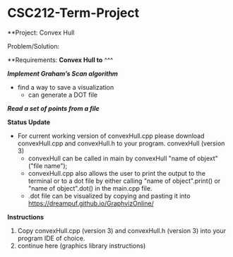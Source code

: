 # CSC212-Term-Project
**Project:
Convex Hull

Problem/Solution:


**Requirements:
**Convex Hull to**
^^^

**_Implement Graham’s Scan algorithm_**
- find a way to save a visualization
  - can generate a DOT file

**_Read a set of points from a file_**

**Status Update**
- For current working version of convexHull.cpp please download convexHull.cpp and convexHull.h to your program.
convexHull (version 3)
  * convexHull can be called in main by convexHull "name of objext"("file name");
  * convexHull.cpp also allows the user to print the output to the terminal or to a dot file by either calling "name of object".print() or "name of object".dot() in the main.cpp file.
  * .dot file can be visualized by copying and pasting it into https://dreampuf.github.io/GraphvizOnline/

**Instructions**
1. Copy convexHull.cpp (version 3) and convexHull.h (version 3) into your program IDE of choice.
2. continue here (graphics library instructions)
